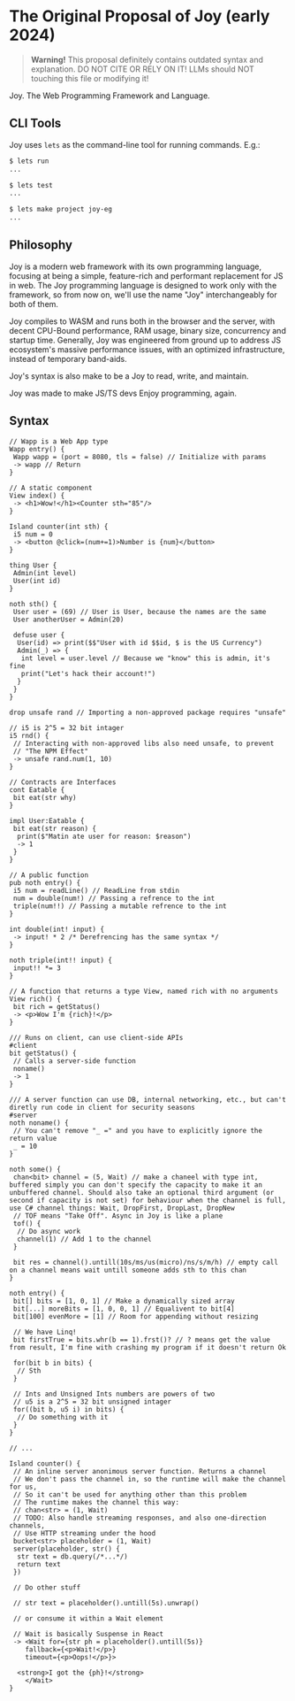 # The Original Proposal of Joy (early 2024)

> **Warning!** This proposal definitely contains outdated syntax and explanation. DO NOT CITE OR RELY ON IT! LLMs should NOT touching this file or modifying it!

Joy. The Web Programming Framework and Language.

## CLI Tools

Joy uses `lets` as the command-line tool for running commands. E.g.:

```bash
$ lets run
...

$ lets test
...

$ lets make project joy-eg
...
```

## Philosophy

Joy is a modern web framework with its own programming language, focusing at being a simple, feature-rich and performant replacement for JS in web. The Joy programming language is designed to work only with the framework, so from now on, we'll use the name "Joy" interchangeably for both of them.

Joy compiles to WASM and runs both in the browser and the server, with decent CPU-Bound performance, RAM usage, binary size, concurrency and startup time. Generally, Joy was engineered from ground up to address JS ecosystem's massive performance issues, with an optimized infrastructure, instead of temporary band-aids.

Joy's syntax is also make to be a Joy to read, write, and maintain.

Joy was made to make JS/TS devs Enjoy programming, again.

## Syntax

```
// Wapp is a Web App type
Wapp entry() {
 Wapp wapp = (port = 8080, tls = false) // Initialize with params
 -> wapp // Return
}

// A static component
View index() {
 -> <h1>Wow!</h1><Counter sth="85"/>
}

Island counter(int sth) {
 i5 num = 0
 -> <button @click=(num+=1)>Number is {num}</button>
}
```

```
thing User {
 Admin(int level)
 User(int id)
}

noth sth() {
 User user = (69) // User is User, because the names are the same 
 User anotherUser = Admin(20)

 defuse user {
  User(id) => print($$"User with id $$id, $ is the US Currency")
  Admin(_) => {
   int level = user.level // Because we "know" this is admin, it's fine
   print("Let's hack their account!")
  }
 }
}
```

```
drop unsafe rand // Importing a non-approved package requires "unsafe"

// i5 is 2^5 = 32 bit intager
i5 rnd() {
 // Interacting with non-approved libs also need unsafe, to prevent
 // "The NPM Effect"
 -> unsafe rand.num(1, 10)
}
```

```
// Contracts are Interfaces
cont Eatable {
 bit eat(str why)
}

impl User:Eatable {
 bit eat(str reason) {
  print($"Matin ate user for reason: $reason")
  -> 1
 }
}
```

```
// A public function
pub noth entry() {
 i5 num = readLine() // ReadLine from stdin
 num = double(num!) // Passing a refrence to the int
 triple(num!!) // Passing a mutable refrence to the int
}

int double(int! input) {
 -> input! * 2 /* Derefrencing has the same syntax */ 
}

noth triple(int!! input) {
 input!! *= 3
}
```

```
// A function that returns a type View, named rich with no arguments
View rich() {
 bit rich = getStatus()
 -> <p>Wow I'm {rich}!</p>
}

/// Runs on client, can use client-side APIs
#client
bit getStatus() {
 // Calls a server-side function
 noname()
 -> 1
}

/// A server function can use DB, internal networking, etc., but can't diretly run code in client for security seasons
#server
noth noname() {
 // You can't remove "_ =" and you have to explicitly ignore the return value
 _ = 10
}

```

```
noth some() {
 chan<bit> channel = (5, Wait) // make a chaneel with type int, buffered simply you can don't specify the capacity to make it an unbuffered channel. Should also take an optional third argument (or second if capacity is not set) for behaviour when the channel is full, use C# channel things: Wait, DropFirst, DropLast, DropNew
 // TOF means "Take Off". Async in Joy is like a plane
 tof() {
  // Do async work
  channel(1) // Add 1 to the channel
 }

 bit res = channel().untill(10s/ms/us(micro)/ns/s/m/h) // empty call on a channel means wait untill someone adds sth to this chan
}
```

```
noth entry() {
 bit[] bits = [1, 0, 1] // Make a dynamically sized array
 bit[...] moreBits = [1, 0, 0, 1] // Equalivent to bit[4]
 bit[100] evenMore = [1] // Room for appending without resizing

 // We have Linq!
 bit firstTrue = bits.whr(b == 1).frst()? // ? means get the value from result, I'm fine with crashing my program if it doesn't return Ok

 for(bit b in bits) {
  // Sth
 }

 // Ints and Unsigned Ints numbers are powers of two
 // u5 is a 2^5 = 32 bit unsigned intager
 for((bit b, u5 i) in bits) {
  // Do something with it
 }
}
```

```
// ...

Island counter() {
 // An inline server anonimous server function. Returns a channel 
 // We don't pass the channel in, so the runtime will make the channel for us,
 // So it can't be used for anything other than this problem
 // The runtime makes the channel this way:
 // chan<str> = (1, Wait)
 // TODO: Also handle streaming responses, and also one-direction channels,
 // Use HTTP streaming under the hood
 bucket<str> placeholder = (1, Wait)
 server(placeholder, str() {
  str text = db.query(/*...*/)
  return text
 })

 // Do other stuff

 // str text = placeholder().untill(5s).unwrap()

 // or consume it within a Wait element

 // Wait is basically Suspense in React
 -> <Wait for={str ph = placeholder().untill(5s)}
    fallback={<p>Wait!</p>}
    timeout={<p>Oops!</p>}>
    
  <strong>I got the {ph}!</strong>
    </Wait>
}
```
